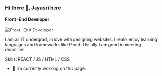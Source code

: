 ### Hi there 👋,  Jayasri here
#### Front -End Developer
![Front -End Developer](https://drive.google.com/file/d/1_VH0sqSh71mzoFbzRiyuszrQ17eUcObo/view)

I am an IT undergrad, in love with designing websites. I really enjoy learning languages and frameworks like React. Usually I am good in meeting deadlines.

Skills: REACT / JS / HTML / CSS

- 🔭 I’m currently working on this page. 




